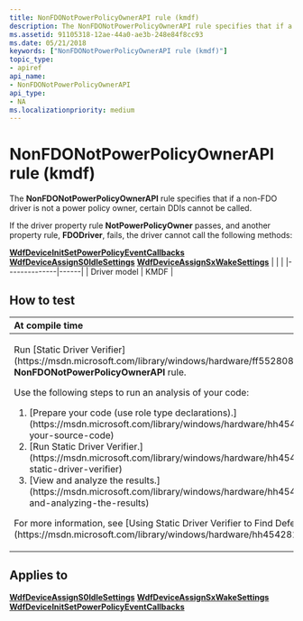 ```yaml
---
title: NonFDONotPowerPolicyOwnerAPI rule (kmdf)
description: The NonFDONotPowerPolicyOwnerAPI rule specifies that if a non-FDO driver is not a power policy owner, certain DDIs cannot be called.
ms.assetid: 91105318-12ae-44a0-ae3b-248e84f8cc93
ms.date: 05/21/2018
keywords: ["NonFDONotPowerPolicyOwnerAPI rule (kmdf)"]
topic_type:
- apiref
api_name:
- NonFDONotPowerPolicyOwnerAPI
api_type:
- NA
ms.localizationpriority: medium
---
```


# NonFDONotPowerPolicyOwnerAPI rule (kmdf)


The **NonFDONotPowerPolicyOwnerAPI** rule specifies that if a non-FDO driver is not a power policy owner, certain DDIs cannot be called.

If the driver property rule **NotPowerPolicyOwner** passes, and another property rule, **FDODriver**, fails, the driver cannot call the following methods:

[**WdfDeviceInitSetPowerPolicyEventCallbacks**](https://msdn.microsoft.com/library/windows/hardware/ff546774)
[**WdfDeviceAssignS0IdleSettings**](https://msdn.microsoft.com/library/windows/hardware/ff545903)
[**WdfDeviceAssignSxWakeSettings**](https://msdn.microsoft.com/library/windows/hardware/ff545909)
|              |      |
|--------------|------|
| Driver model | KMDF |

How to test
-----------

<table>
<colgroup>
<col width="100%" />
</colgroup>
<thead>
<tr class="header">
<th align="left">At compile time</th>
</tr>
</thead>
<tbody>
<tr class="odd">
<td align="left"><p>Run [Static Driver Verifier](https://msdn.microsoft.com/library/windows/hardware/ff552808) and specify the <strong>NonFDONotPowerPolicyOwnerAPI</strong> rule.</p>
Use the following steps to run an analysis of your code:
<ol>
<li>[Prepare your code (use role type declarations).](https://msdn.microsoft.com/library/windows/hardware/hh454281#preparing-your-source-code)</li>
<li>[Run Static Driver Verifier.](https://msdn.microsoft.com/library/windows/hardware/hh454281#running-static-driver-verifier)</li>
<li>[View and analyze the results.](https://msdn.microsoft.com/library/windows/hardware/hh454281#viewing-and-analyzing-the-results)</li>
</ol>
<p>For more information, see [Using Static Driver Verifier to Find Defects in Drivers](https://msdn.microsoft.com/library/windows/hardware/hh454281).</p></td>
</tr>
</tbody>
</table>

Applies to
----------

[**WdfDeviceAssignS0IdleSettings**](https://msdn.microsoft.com/library/windows/hardware/ff545903)
[**WdfDeviceAssignSxWakeSettings**](https://msdn.microsoft.com/library/windows/hardware/ff545909)
[**WdfDeviceInitSetPowerPolicyEventCallbacks**](https://msdn.microsoft.com/library/windows/hardware/ff546774)
 

 






